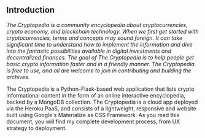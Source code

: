 ## Introduction
*The Cryptopedia is a community encyclopedia about cryptocurrencies, crypto economy, and blockchain technology. When we first get started with cryptocurrencies, terms and concepts may sound foreign. It can take significant time to understand how to implement the information and dive into the fantastic possibilities available in digital investments and decentralized finances. The goal of The Cryptopedia is to help people get basic crypto information faster and in a friendly manner. The Cryptopedia is free to use, and all are welcome to join in contributing and building the archives.*

The Cryptopedia is a Python-Flask-based web application that lists crypto informational content in the form of an online interactive encyclopedia, backed by a MongoDB collection. The Cryptopedia ia a cloud app deployed via the Heroku PaaS, and consists of a lightweight, responsive and website built using Google's Materialize as CSS Framework. As you read this document, you will find my complete development process, from UX strategy to deployment.